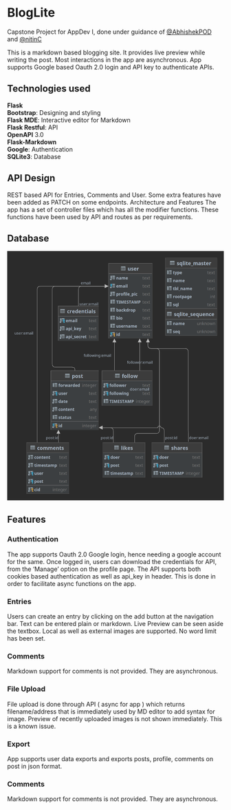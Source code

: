 # BlogLite
Capstone Project for AppDev I, done under guidance of [@AbhishekPOD](https://github.com/AbhishekPOD) and [@nitinC](https://chandrachoodan.gitlab.io/)

This is a markdown based blogging site. It provides live preview while writing the post. Most interactions in the app are asynchronous. App supports Google based Oauth 2.0 login and API key to authenticate APIs.

## Technologies used

**Flask** <br>
**Bootstrap**: Designing and styling <br>
**Flask MDE**: Interactive editor for Markdown <br>
**Flask Restful**: API <br>
**OpenAPI** 3.0 <br>
**Flask-Markdown** <br>
**Google**: Authentication <br>
**SQLite3**: Database <br>

## API Design
REST based API for Entries, Comments and User. Some extra features have been added as PATCH on some endpoints.
Architecture and Features
The app has a set of controller files which has all the modifier functions. These 
functions have been used by API and routes as per requirements.

## Database

![Schema](https://github.com/monees007/BlogLite/blob/9a977f09fd0a49c9a999298baf463240282d3032/schema.png)

## Features

### Authentication
The app supports Oauth 2.0 Google login, hence needing a google account for the same. Once logged in, users can download the credentials for API, from the ‘Manage’ option on the profile page. The API supports both cookies based authentication as well as api_key  in header. This is done in order to facilitate async functions on the app.

### Entries
Users can create an entry by clicking on the add button at the navigation bar. Text can be entered plain or markdown. Live Preview can be seen aside the textbox. Local as well as external images are supported. No word limit has been set.

### Comments
Markdown support for comments is not provided. They are asynchronous.

### File Upload
File upload is done through API ( async for app ) which returns filename/address that is immediately used by MD editor to add syntax for image. Preview of recently uploaded images is not shown immediately. This is a known issue.

### Export
App supports user data exports and exports posts, profile, comments on post in json format.

### Comments
Markdown support for comments is not provided. They are asynchronous.

<!-- 
## Video
<iframe src="https://drive.google.com/file/d/1WJVVwbNahIhuHh-KhOkC87tNJrJ2CvWg/preview" width="640" height="480" allow="autoplay"></iframe>
https://drive.google.com/file/d/1WJVVwbNahIhuHh-KhOkC87tNJrJ2CvWg/view?usp=sharing
https://drive.google.com/file/d/1Zj9_4Y02Vp6fepXk_wzNWczU4v3pVMCW/view?usp=sharing -->
